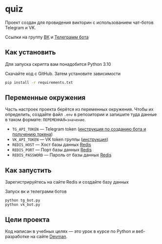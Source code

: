 # quiz
Проект создан для провидения викторин с использованием чат-ботов Telegram и VK.

Ссылки на группу [ВК](https://vk.com/club223682986) и [Телеграмм бота](https://t.me/ROMANRV_test_bot)

## Как установить
Для запуска скрипта вам понадобится Python 3.10

Скачайте код с GitHub. Затем установите зависимости

```sh
pip install -r requirements.txt
```
## Переменные окружения

Часть настроек проекта берётся из переменных окружения. Чтобы их определить, создайте файл `.env` в репозитории и запишите туда данные в таком формате: `ПЕРЕМЕННАЯ=значение`.

- `TG_API_TOKEN` — Telegram token ([инструкция по созданию бота и получению токена](https://way23.ru/%D1%80%D0%B5%D0%B3%D0%B8%D1%81%D1%82%D1%80%D0%B0%D1%86%D0%B8%D1%8F-%D0%B1%D0%BE%D1%82%D0%B0-%D0%B2-telegram.html))
- `VK_API_TOKEN` — VK token группы ([инструкция](https://uchet-jkh.ru/i/gde-naxoditsya-token-gruppy-vkontakte/))
- `REDIS_HOST` — Хост базы данных [Redis](https://redis.com/)
- `REDIS_PORT` — Порт базы данных [Redis](https://redis.com/)
- `REDIS_PASSWORD` — Пароль от базы данных [Redis](https://redis.com/)

## Как запустить

Зарегистрируйтесь на сайте Redis и создайте базу данных 


Запуск вк и телеграмм ботов

```
python tg_bot.py
python vk_bot.py
```


## Цели проекта

Код написан в учебных целях — это урок в курсе по Python и веб-разработке на сайте [Devman](https://dvmn.org).
